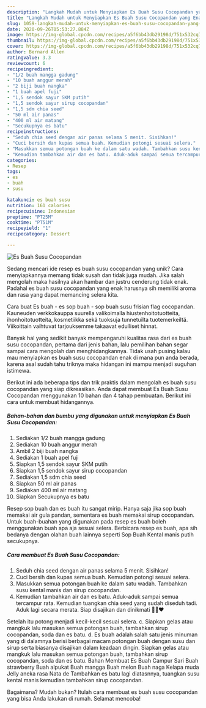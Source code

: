 ```yaml
---
description: "Langkah Mudah untuk Menyiapkan Es Buah Susu Cocopandan yang Enak"
title: "Langkah Mudah untuk Menyiapkan Es Buah Susu Cocopandan yang Enak"
slug: 1059-langkah-mudah-untuk-menyiapkan-es-buah-susu-cocopandan-yang-enak
date: 2020-09-26T05:53:27.884Z
image: https://img-global.cpcdn.com/recipes/a5f6bb43db29198d/751x532cq70/es-buah-susu-cocopandan-foto-resep-utama.jpg
thumbnail: https://img-global.cpcdn.com/recipes/a5f6bb43db29198d/751x532cq70/es-buah-susu-cocopandan-foto-resep-utama.jpg
cover: https://img-global.cpcdn.com/recipes/a5f6bb43db29198d/751x532cq70/es-buah-susu-cocopandan-foto-resep-utama.jpg
author: Bernard Allen
ratingvalue: 3.3
reviewcount: 6
recipeingredient:
- "1/2 buah mangga gadung"
- "10 buah anggur merah"
- "2 biji buah nangka"
- "1 buah apel fuji"
- "1,5 sendok sayur SKM putih"
- "1,5 sendok sayur sirup cocopandan"
- "1,5 sdm chia seed"
- "50 ml air panas"
- "400 ml air matang"
- "Secukupnya es batu"
recipeinstructions:
- "Seduh chia seed dengan air panas selama 5 menit. Sisihkan!"
- "Cuci bersih dan kupas semua buah. Kemudian potongi sesuai selera."
- "Masukkan semua potongan buah ke dalam satu wadah. Tambahkan susu kental manis dan sirup cocopandan."
- "Kemudian tambahkan air dan es batu. Aduk-aduk sampai semua tercampur rata. Kemudian tuangkan chia seed yang sudah diseduh tadi. Aduk lagi secara merata. Siap disajikan dan dinikmati 🤗😍❤"
categories:
- Resep
tags:
- es
- buah
- susu

katakunci: es buah susu 
nutrition: 161 calories
recipecuisine: Indonesian
preptime: "PT25M"
cooktime: "PT51M"
recipeyield: "1"
recipecategory: Dessert

---
```



![Es Buah Susu Cocopandan](https://img-global.cpcdn.com/recipes/a5f6bb43db29198d/751x532cq70/es-buah-susu-cocopandan-foto-resep-utama.jpg)

Sedang mencari ide resep es buah susu cocopandan yang unik? Cara menyiapkannya memang tidak susah dan tidak juga mudah. Jika salah mengolah maka hasilnya akan hambar dan justru cenderung tidak enak. Padahal es buah susu cocopandan yang enak harusnya sih memiliki aroma dan rasa yang dapat memancing selera kita.

Cara buat Es buah - es sop buah - sop buah susu frisian flag cocopandan. Kauneuden verkkokauppa suurella valikoimalla hiustenhoitotuotteita, ihonhoitotuotteita, kosmetiikka sekä tuoksuja tunnetuilta tuotemerkeiltä. Viikoittain vaihtuvat tarjouksemme takaavat edulliset hinnat.

Banyak hal yang sedikit banyak mempengaruhi kualitas rasa dari es buah susu cocopandan, pertama dari jenis bahan, lalu pemilihan bahan segar sampai cara mengolah dan menghidangkannya. Tidak usah pusing kalau mau menyiapkan es buah susu cocopandan enak di mana pun anda berada, karena asal sudah tahu triknya maka hidangan ini mampu menjadi suguhan istimewa.


Berikut ini ada beberapa tips dan trik praktis dalam mengolah es buah susu cocopandan yang siap dikreasikan. Anda dapat membuat Es Buah Susu Cocopandan menggunakan 10 bahan dan 4 tahap pembuatan. Berikut ini cara untuk membuat hidangannya.

<!--inarticleads1-->

##### Bahan-bahan dan bumbu yang digunakan untuk menyiapkan Es Buah Susu Cocopandan:

1. Sediakan 1/2 buah mangga gadung
1. Sediakan 10 buah anggur merah
1. Ambil 2 biji buah nangka
1. Sediakan 1 buah apel fuji
1. Siapkan 1,5 sendok sayur SKM putih
1. Siapkan 1,5 sendok sayur sirup cocopandan
1. Sediakan 1,5 sdm chia seed
1. Siapkan 50 ml air panas
1. Sediakan 400 ml air matang
1. Siapkan Secukupnya es batu


Resep sop buah dan es buah itu sangat mirip. Hanya saja jika sop buah memakai air gula pandan, sementara es buah memakai sirup cocopandan. Untuk buah-buahan yang digunakan pada resep es buah boleh menggunakan buah apa aja sesuai selera. Berbicara resep es buah, apa sih bedanya dengan olahan buah lainnya seperti Sop Buah Kental manis putih secukupnya. 

<!--inarticleads2-->

##### Cara membuat Es Buah Susu Cocopandan:

1. Seduh chia seed dengan air panas selama 5 menit. Sisihkan!
1. Cuci bersih dan kupas semua buah. Kemudian potongi sesuai selera.
1. Masukkan semua potongan buah ke dalam satu wadah. Tambahkan susu kental manis dan sirup cocopandan.
1. Kemudian tambahkan air dan es batu. Aduk-aduk sampai semua tercampur rata. Kemudian tuangkan chia seed yang sudah diseduh tadi. Aduk lagi secara merata. Siap disajikan dan dinikmati 🤗😍❤


Setelah itu potong menjadi kecil-kecil sesuai selera. c. Siapkan gelas atau mangkuk lalu masukan semua potongan buah, tambahkan sirup cocopandan, soda dan es batu. d. Es buah adalah salah satu jenis minuman yang di dalamnya berisi berbagai macam potongan buah dengan susu dan sirup serta biasanya disajikan dalam keadaan dingin. Siapkan gelas atau mangkuk lalu masukan semua potongan buah, tambahkan sirup cocopandan, soda dan es batu. Bahan Membuat Es Buah Campur Sari Buah strawberry Buah alpukat Buah mangga Buah melon Buah naga Kelapa muda Jelly aneka rasa Nata de Tambahkan es batu lagi diatasnnya, tuangkan susu kental manis kemudian tambahkan sirup cocopandan. 

Bagaimana? Mudah bukan? Itulah cara membuat es buah susu cocopandan yang bisa Anda lakukan di rumah. Selamat mencoba!

